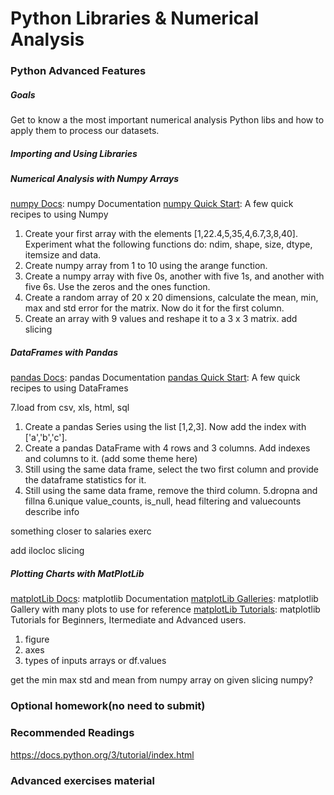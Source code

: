 # Python Libraries & Numerical Analysis

### Python Advanced Features

##### Goals
Get to know a the most important numerical analysis Python libs and how to apply them to process our datasets.

##### Importing and Using Libraries

##### Numerical Analysis with Numpy Arrays
[numpy Docs](https://www.numpy.org/devdocs/): numpy Documentation
[numpy Quick Start](https://www.numpy.org/devdocs/user/quickstart.html): A few quick recipes to using Numpy
1. Create your first array with the elements [1,22.4,5,35,4,6.7,3,8,40]. Experiment what the following functions do: ndim, shape, size, dtype, itemsize and data.
2. Create numpy array from 1 to 10 using the arange function.
3. Create a numpy array with five 0s, another with five 1s, and another with five 6s. Use the zeros and the ones function.
4. Create a random array of 20 x 20 dimensions, calculate the mean, min, max and std error for the matrix. Now do it for the first column.
5. Create an array with 9 values and reshape it to a 3 x 3 matrix.
add slicing

##### DataFrames with Pandas
[pandas Docs](http://pandas.pydata.org/pandas-docs/stable/): pandas Documentation
[pandas Quick Start](http://pandas.pydata.org/pandas-docs/stable/getting_started/10min.html): A few quick recipes to using DataFrames

7.load from csv, xls, html, sql
1. Create a pandas Series using the list [1,2,3]. Now add the index with ['a','b','c'].
2. Create a pandas DataFrame with 4 rows and 3 columns. Add indexes and columns to it. (add some theme here)
3. Still using the same data frame, select the two first column and provide the dataframe statistics for it.
4. Still using the same data frame, remove the third column.
5.dropna and fillna
6.unique value_counts, is_null, head
filtering and valuecounts
describe info

something closer to salaries exerc

add ilocloc slicing
##### Plotting Charts with MatPlotLib
[matplotLib Docs](https://matplotlib.org/contents.html): matplotlib Documentation
[matplotLib Galleries](https://matplotlib.org/gallery/index.html): matplotlib Gallery with many plots to use for reference
[matplotLib Tutorials](https://matplotlib.org/tutorials/index.html): matplotlib Tutorials for Beginners, Itermediate and Advanced users.
1. figure
2. axes
3. types of inputs arrays or df.values


get the min max std and mean from numpy array on given 
slicing numpy?


### Optional homework(no need to submit)

### Recommended Readings
https://docs.python.org/3/tutorial/index.html

### Advanced exercises material